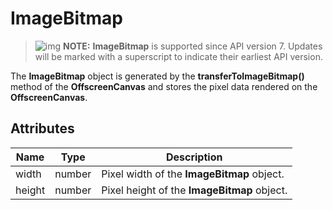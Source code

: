# ImageBitmap

> ![img](https://gitee.com/openharmony/docs/raw/OpenHarmony-3.1-Release/en/application-dev/public_sys-resources/icon-note.gif) **NOTE:** **ImageBitmap** is supported since API version 7. Updates will be marked with a superscript to indicate their earliest API version.

The **ImageBitmap** object is generated by the **transferToImageBitmap()** method of the **OffscreenCanvas** and stores the pixel data rendered on the **OffscreenCanvas**.

## Attributes



| Name   | Type   | Description                                 |
| ------ | ------ | ------------------------------------------- |
| width  | number | Pixel width of the **ImageBitmap** object.  |
| height | number | Pixel height of the **ImageBitmap** object. |